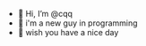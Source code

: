 - 👋 Hi, I’m @cqq
- 👀 i'm a new guy in programming
- 🌱 wish you have a nice day

<!---
17888836133/17888836133 is a ✨ special ✨ repository because its `README.md` (this file) appears on your GitHub profile.
You can click the Preview link to take a look at your changes.
--->
